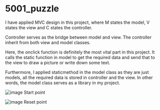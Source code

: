 # 5001_puzzle

I have applied MVC design in this project, where M states the model, V states the view and C states the controller. 

Controller serves as the bridge between model and view. The controller inherit from both view and model classes.

Here, the onclick function is definitely the most vital part in this project. It calls the static function in model to get the required data and send that to the view to draw a picture or write down some text.

Furthermore, I applied staticmethod in the model class as they are just models, all the required data is stored in controller and the view. In other words, the model class serves as a library in my project.

![image](https://github.com/user-attachments/assets/8c89140a-5e54-41eb-b66b-0645b1c5376c)
Start point

![image](https://github.com/user-attachments/assets/ee6e35f3-72fe-49f6-972b-9fe0bb7c848b)
Reset point
